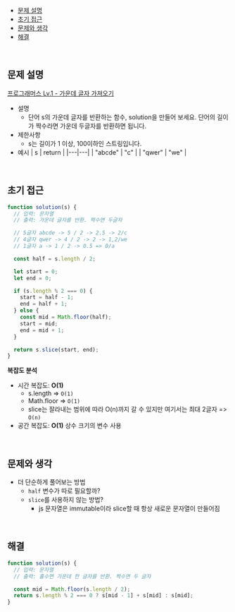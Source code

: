 - [문제 설명](#문제-설명)
- [초기 접근](#초기-접근)
- [문제와 생각](#문제와-생각)
- [해결](#해결)

<br>

## 문제 설명

[프로그래머스 Lv.1 - 가운데 글자 가져오기](https://school.programmers.co.kr/learn/courses/30/lessons/12903#)

- 설명
  - 단어 s의 가운데 글자를 반환하는 함수, solution을 만들어 보세요. 단어의 길이가 짝수라면 가운데 두글자를 반환하면 됩니다.
- 제한사항
  - s는 길이가 1 이상, 100이하인 스트링입니다.
- 예시
  | s | return |
  |---|---|
  | "abcde" | "c" |
  | "qwer" | "we" |

<br>

## 초기 접근

```javascript
function solution(s) {
  // 입력: 문자열
  // 출력: 가운데 글자를 반환. 짝수면 두글자

  // 5글자 abcde -> 5 / 2 -> 2.5 -> 2/c
  // 4글자 qwer -> 4 / 2 -> 2 -> 1,2/we
  // 1글자 a -> 1 / 2 -> 0.5 => 0/a

  const half = s.length / 2;

  let start = 0;
  let end = 0;

  if (s.length % 2 === 0) {
    start = half - 1;
    end = half + 1;
  } else {
    const mid = Math.floor(half);
    start = mid;
    end = mid + 1;
  }

  return s.slice(start, end);
}
```

**복잡도 분석**

- 시간 복잡도: **O(1)**
  - s.length => `O(1)`
  - Math.floor => `O(1)`
  - slice는 잘라내는 범위에 따라 O(n)까지 갈 수 있지만 여기서는 최대 2글자 => `O(n)`
- 공간 복잡도: **O(1)** 상수 크기의 변수 사용

<br>

## 문제와 생각

- 더 단순하게 풀어보는 방법
  - `half` 변수가 따로 필요할까?
  - `slice`를 사용하지 않는 방법?
    - js 문자열은 immutable이라 slice할 때 항상 새로운 문자열이 만들어짐

<br>

## 해결

```javascript
function solution(s) {
  // 입력: 문자열
  // 출력: 홀수면 가운데 한 글자를 반환. 짝수면 두 글자

  const mid = Math.floor(s.length / 2);
  return s.length % 2 === 0 ? s[mid - 1] + s[mid] : s[mid];
}
```
